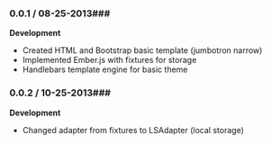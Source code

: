 
### 0.0.1 / 08-25-2013###

**Development**

* Created HTML and Bootstrap basic template (jumbotron narrow)
* Implemented Ember.js with fixtures for storage
* Handlebars template engine for basic theme

### 0.0.2 / 10-25-2013###

**Development**

* Changed adapter from fixtures to LSAdapter (local storage)

